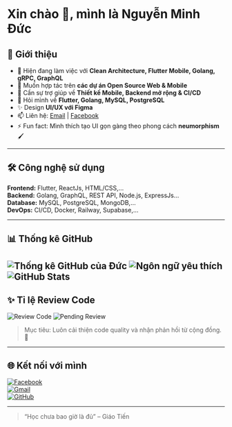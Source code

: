 # Xin chào 👋, mình là Nguyễn Minh Đức

## 🚀 Giới thiệu
<!-- - 🔭 Mình là lập trình viên **Fullstack Engineer**, đồng thời là **Admin** của **Wedding For You - https://wedding4u.online | Nền tảng tạo Landing Page cưới** -->
- 🌱 Hiện đang làm việc với **Clean Architecture, Flutter Mobile, Golang, gRPC, GraphQL**
- 👯 Muốn hợp tác trên **các dự án Open Source Web & Mobile**
- 🤔 Cần sự trợ giúp về **Thiết kế Mobile, Backend mở rộng & CI/CD**
- 💬 Hỏi mình về **Flutter, Golang, MySQL, PostgreSQL**
- ✨ Design **UI/UX với Figma**
- 📫 Liên hệ: [Email](mailto:ducdev.contact@gmail.com) | [Facebook](https://facebook.com/ducit247)
- ⚡ Fun fact: Mình thích tạo UI gọn gàng theo phong cách **neumorphism** 🖌️
---

## 🛠️ Công nghệ sử dụng
**Frontend:** Flutter, ReactJs, HTML/CSS,...  
**Backend:** Golang, GraphQL, REST API, Node.js, ExpressJs...   
**Database:** MySQL, PostgreSQL, MongoDB,...  
**DevOps:** CI/CD, Docker, Railway, Supabase,...

---
## 📊 Thống kê GitHub

![Thống kê GitHub của Đức](https://github-readme-stats.vercel.app/api?username=duc2407&show_icons=true&theme=radical)
![Ngôn ngữ yêu thích](https://github-readme-stats.vercel.app/api/top-langs/?username=duc2407&layout=compact&theme=radical)
![GitHub Stats](https://github-readme-stats.vercel.app/api?username=duc2407&show_icons=true&theme=radical)
---

## ✨ Tỉ lệ Review Code

![Review Code](https://img.shields.io/badge/Code_Reviewed-75%25-brightgreen)
![Pending Review](https://img.shields.io/badge/Pending_Review-25%25-yellow)

> Mục tiêu: Luôn cải thiện code quality và nhận phản hồi từ cộng đồng. 📝

---

## 🌐 Kết nối với mình
[![Facebook](https://img.shields.io/badge/Facebook-1877F2?style=flat&logo=facebook&logoColor=white)](https://facebook.com/ducit247)  
[![Gmail](https://img.shields.io/badge/Gmail-D14836?style=flat&logo=gmail&logoColor=white)](mailto:ducdev.contact@gmail.com)  
[![GitHub](https://img.shields.io/badge/GitHub-181717?style=flat&logo=github&logoColor=white)](https://github.com/duc2407)

---

> “Học chưa bao giờ là đủ” – Giáo Tiến
